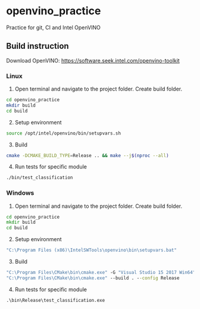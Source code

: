 # openvino_practice
Practice for git, CI and Intel OpenVINO

## Build instruction

Download OpenVINO: https://software.seek.intel.com/openvino-toolkit

### Linux
1. Open terminal and navigate to the project folder. Create build folder.

  ```bash
  cd openvino_practice
  mkdir build
  cd build
  ```

2. Setup environment

  ```bash
  source /opt/intel/openvino/bin/setupvars.sh
  ```

3. Build

  ```bash
  cmake -DCMAKE_BUILD_TYPE=Release .. && make --j$(nproc --all)
  ```

4. Run tests for specific module

  ```bash
  ./bin/test_classification
  ```

### Windows
1. Open terminal and navigate to the project folder. Create build folder.

  ```bat
  cd openvino_practice
  mkdir build
  cd build
  ```

2. Setup environment

  ```bat
  "C:\Program Files (x86)\IntelSWTools\openvino\bin\setupvars.bat"
  ```

3. Build

  ```bat
  "C:\Program Files\CMake\bin\cmake.exe" -G "Visual Studio 15 2017 Win64" ..
  "C:\Program Files\CMake\bin\cmake.exe" --build . --config Release
  ```

4. Run tests for specific module

  ```bat
  .\bin\Release\test_classification.exe
  ```
